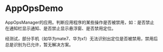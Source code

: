 # AppOpsDemo
AppOpsManager的应用。判断应用程序的某些操作是否被禁用，如：是否禁止在通知栏显示通知、是否禁止显示悬浮窗、是否禁用定位。   

经测试，部分手机（如华为mate7、华为x1）无法识别出定位是否被禁用，禁用后总是识别为已允许，暂无解决方案。
